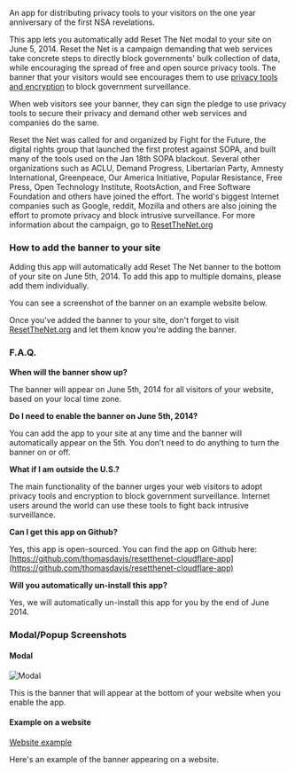An app for distributing privacy tools to your visitors on the one year anniversary of the first NSA revelations. 

This app lets you automatically add Reset The Net modal to your site on June 5, 2014. Reset the Net is a campaign demanding that web services take concrete steps to directly block governments' bulk collection of data, while encouraging the spread of free and open source privacy tools. The banner that your visitors would see encourages them to use [privacy tools and encryption](https://pack.resetthenet.org) to block government surveillance.

When web visitors see your banner, they can sign the pledge to use privacy tools to secure their privacy and demand other web services and companies do the same. 

Reset the Net was called for and organized by Fight for the Future, the digital rights group that launched the first protest against SOPA, and built many of the tools used on the Jan 18th SOPA blackout. Several other organizations such as ACLU, Demand Progress, Libertarian Party, Amnesty International, Greenpeace, Our America Initiative, Popular Resistance, Free Press, Open Technology Institute, RootsAction, and Free Software Foundation and others have joined the effort. The world's biggest Internet companies such as Google, reddit, Mozilla and others are also joining the effort to promote privacy and block intrusive surveillance. For more information about the campaign, go to [ResetTheNet.org](https://www.resetthenet.org/)

### How to add the banner to your site

Adding this app will automatically add Reset The Net banner to the bottom of your site on June 5th, 2014. To add this app to multiple domains, please add them individually.

You can see a screenshot of the banner on an example website below.

Once you've added the banner to your site, don't forget to visit [ResetTheNet.org](https://www.resetthenet.org/) and let them know you're adding the banner.


### F.A.Q.

**When will the banner show up?**

The banner will appear on June 5th, 2014 for all visitors of your website, based on your local time zone.


**Do I need to enable the banner on June 5th, 2014?**

You can add the app to your site at any time and the banner will automatically appear on the 5th.  You don’t need to do anything to turn the banner on or off.


**What if I am outside the U.S.?**

The main functionality of the banner urges your web visitors to adopt privacy tools and encryption to block government surveillance. Internet users around the world can use these tools to fight back intrusive surveillance.


**Can I get this app on Github?**

Yes, this app is open-sourced.  You can find the app on Github here: [https://github.com/thomasdavis/resetthenet-cloudflare-app](https://github.com/thomasdavis/resetthenet-cloudflare-app)


**Will you automatically un-install this app?**

Yes, we will automatically un-install this app for you by the end of June 2014.


### Modal/Popup Screenshots

#### Modal

![Modal](/images/apps/resetthenet-cloudflare-app/public/images/modal.png "Modal")

This is the banner that will appear at the bottom of your website when you enable the app.

#### Example on a website

[Website example](https://www.thunderclap.it/#ALWAYS_SHOW_RTN_WIDGET)

Here's an example of the banner appearing on a website.
